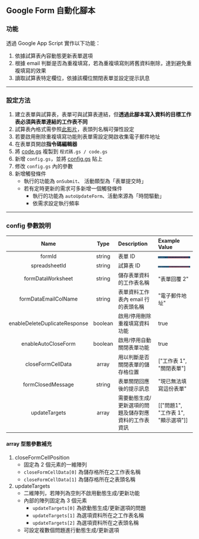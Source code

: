 ## Google Form 自動化腳本

### 功能

透過 Google App Script 實作以下功能：

1. 依據試算表內容動態更新表單選項
2. 根據 email 判斷是否為重複填寫，若為重複填寫則將舊資料刪除，達到避免重複填寫的效果
3. 讀取試算表特定欄位，依據該欄位關閉表單並設定提示訊息

---

### 設定方法

1. 建立表單與試算表，表單可與試算表連結，但**透過此腳本寫入資料的目標工作表必須與表單連結的工作表不同**
2. 試算表內格式需參照[此影片](https://youtu.be/CPa26jRHHhQ?si=XOVOXD1joU-yFW-L)，表頭列名稱可彈性設定
3. 若要啟用刪除重複填寫功能則表單需設定開啟收集電子郵件地址
4. 在表單頁開啟**指令碼編輯器**
5. 將 [code.gs](./code.gs) 複製到 `程式碼.gs / code.gs`
6. 新增 `config.gs`，並將 [config.gs](./config.gs) 貼上
7. 修改 `config.gs` 內的參數
8. 新增觸發條件
   - 執行的功能為 `onSubmit`、 活動類型為「表單提交時」
   - 若有定時更新的需求可多新增一個觸發條件
     - 執行的功能為 `autoUpdateForm`、活動來源為「時間驅動」
     - 依需求設定執行頻率

---

### config 參數說明

|             Name              |  Type   | Description                                           | Example Value                       |
| :---------------------------: | :-----: | :---------------------------------------------------- | :---------------------------------- |
|            formId             | string  | 表單 ID                                               | ![](./image/formId.jpg)             |
|         spreadsheetId         | string  | 試算表 ID                                             | ![](./image/spreadsheetId.jpg)      |
|       formDataWorksheet       | string  | 儲存表單資料的工作表名稱                              | "表單回覆 2"                        |
|     formDataEmailColName      | string  | 表單資料工作表內 email 行的表頭名稱                   | "電子郵件地址"                      |
| enableDeleteDuplicateResponse | boolean | 啟用/停用刪除重複填寫資料功能                         | true                                |
|      enableAutoCloseForm      | boolean | 啟用/停用自動關閉表單功能                             | true                                |
|       closeFormCellData       |  array  | 用以判斷是否關閉表單的儲存格位置                      | ["工作表 1", "關閉表單"]            |
|       formClosedMessage       | string  | 表單關閉回應後的提示訊息                              | "現已無法填寫這份表單"              |
|         updateTargets         |  array  | 需要動態生成/更新選項的問題及儲存對應資料的工作表資訊 | [["問題1", "工作表 1", "顯示選項"]] |

#### array 型態參數補充

1. closeFormCellPosition
   - 固定為 2 個元素的一維陣列
   - `closeFormCellData[0]` 為儲存格所在之工作表名稱
   - `closeFormCellData[1]` 為儲存格所在之表頭名稱
2. updateTargets
   - 二維陣列，若陣列為空則不啟用動態生成/更新功能
   - 內部的陣列固定為 3 個元素
     - `updateTargets[0]` 為欲動態生成/更新選項的問題
     - `updateTargets[1]` 為選項資料所在之工作表名稱
     - `updateTargets[2]` 為選項資料所在之表頭名稱
   - 可設定複數個問題進行動態生成/更新選項
